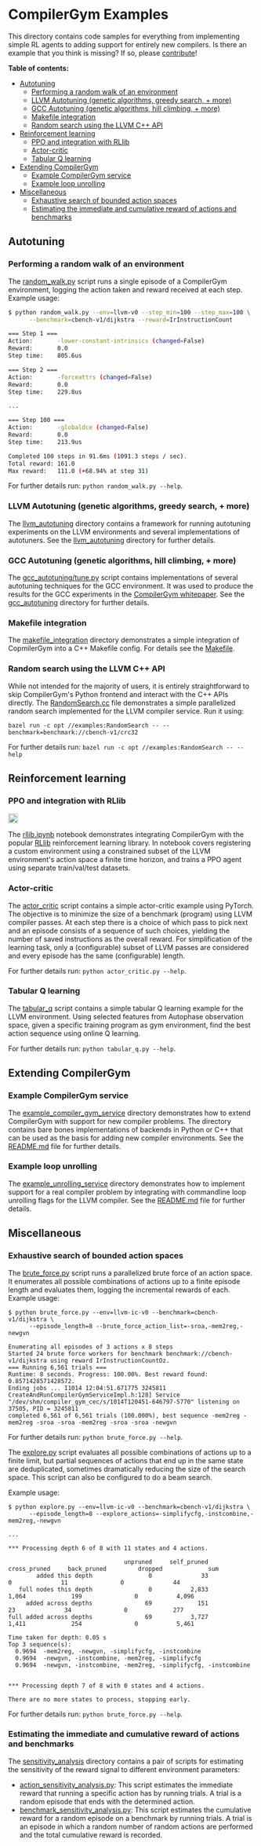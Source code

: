 # CompilerGym Examples <!-- omit in toc -->

This directory contains code samples for everything from implementing simple
RL agents to adding support for entirely new compilers. Is there an example that
you think is missing? If so, please [contribute](/CONTRIBUTING.md)!


**Table of contents:**

- [Autotuning](#autotuning)
  - [Performing a random walk of an environment](#performing-a-random-walk-of-an-environment)
  - [LLVM Autotuning (genetic algorithms, greedy search, + more)](#llvm-autotuning-genetic-algorithms-greedy-search--more)
  - [GCC Autotuning (genetic algorithms, hill climbing, + more)](#gcc-autotuning-genetic-algorithms-hill-climbing--more)
  - [Makefile integration](#makefile-integration)
  - [Random search using the LLVM C++ API](#random-search-using-the-llvm-c-api)
- [Reinforcement learning](#reinforcement-learning)
  - [PPO and integration with RLlib](#ppo-and-integration-with-rllib)
  - [Actor-critic](#actor-critic)
  - [Tabular Q learning](#tabular-q-learning)
- [Extending CompilerGym](#extending-compilergym)
  - [Example CompilerGym service](#example-compilergym-service)
  - [Example loop unrolling](#example-loop-unrolling)
- [Miscellaneous](#miscellaneous)
  - [Exhaustive search of bounded action spaces](#exhaustive-search-of-bounded-action-spaces)
  - [Estimating the immediate and cumulative reward of actions and benchmarks](#estimating-the-immediate-and-cumulative-reward-of-actions-and-benchmarks)


## Autotuning

### Performing a random walk of an environment

The [random_walk.py](random_walk.py) script runs a single episode of a
CompilerGym environment, logging the action taken and reward received at each
step. Example usage:

```sh
$ python random_walk.py --env=llvm-v0 --step_min=100 --step_max=100 \
      --benchmark=cbench-v1/dijkstra --reward=IrInstructionCount

=== Step 1 ===
Action:       -lower-constant-intrinsics (changed=False)
Reward:       0.0
Step time:    805.6us

=== Step 2 ===
Action:       -forceattrs (changed=False)
Reward:       0.0
Step time:    229.8us

...

=== Step 100 ===
Action:       -globaldce (changed=False)
Reward:       0.0
Step time:    213.9us

Completed 100 steps in 91.6ms (1091.3 steps / sec).
Total reward: 161.0
Max reward:   111.0 (+68.94% at step 31)
```

For further details run: `python random_walk.py --help`.


### LLVM Autotuning (genetic algorithms, greedy search, + more)

The [llvm_autotuning](llvm_autotuning/) directory contains a framework for
running autotuning experiments on the LLVM environments and several
implementations of autotuners. See the [llvm_autotuning](llvm_autotuning/)
directory for further details.


### GCC Autotuning (genetic algorithms, hill climbing, + more)

The [gcc_autotuning/tune.py](gcc_autotuning/tune.py) script contains
implementations of several autotuning techniques for the GCC environment. It was
used to produce the results for the GCC experiments in the [CompilerGym
whitepaper](https://arxiv.org/pdf/2109.08267.pdf). See the
[gcc_autotuning](gcc_autotuning/) directory for further details.


### Makefile integration

The [makefile_integration](makefile_integration/) directory demonstrates a
simple integration of CopmilerGym into a C++ Makefile config. For details see
the [Makefile](makefile_integration/Makefile).


### Random search using the LLVM C++ API

While not intended for the majority of users, it is entirely straightforward to
skip CompilerGym's Python frontend and interact with the C++ APIs directly. The
[RandomSearch.cc](RandomSearch.cc) file demonstrates a simple parallelized
random search implemented for the LLVM compiler service. Run it using:

```
bazel run -c opt //examples:RandomSearch -- --benchmark=benchmark://cbench-v1/crc32
```

For further details run: `bazel run -c opt //examples:RandomSearch -- --help`


## Reinforcement learning


### PPO and integration with RLlib

<a href="https://colab.research.google.com/github/facebookresearch/CompilerGym/blob/stable/examples/getting-started.ipynb">
    <img src="https://colab.research.google.com/assets/colab-badge.svg" alt="Colab" height="20">
</a>

The [rllib.ipynb](rllib.ipynb) notebook demonstrates integrating CompilerGym
with the popular [RLlib](https://docs.ray.io/en/master/rllib.html) reinforcement
learning library. In notebook covers registering a custom environment using a
constrained subset of the LLVM environment's action space a finite time horizon,
and trains a PPO agent using separate train/val/test datasets.


### Actor-critic

The [actor_critic](actor_critic.py) script contains a simple actor-critic
example using PyTorch. The objective is to minimize the size of a benchmark
(program) using LLVM compiler passes. At each step there is a choice of which
pass to pick next and an episode consists of a sequence of such choices,
yielding the number of saved instructions as the overall reward. For
simplification of the learning task, only a (configurable) subset of LLVM passes
are considered and every episode has the same (configurable) length.

For further details run: `python actor_critic.py --help`.


### Tabular Q learning

The [tabular_q](tabular_q.py) script contains a simple tabular Q learning
example for the LLVM environment. Using selected features from Autophase
observation space, given a specific training program as gym environment, find
the best action sequence using online Q learning.

For further details run: `python tabular_q.py --help`.


## Extending CompilerGym


### Example CompilerGym service

The [example_compiler_gym_service](example_compiler_gym_service) directory
demonstrates how to extend CompilerGym with support for new compiler problems.
The directory contains bare bones implementations of backends in Python or C++
that can be used as the basis for adding new compiler environments. See the
[README.md](example_compiler_gym_service/README.md) file for further details.


### Example loop unrolling

The [example_unrolling_service](example_unrolling_service) directory
demonstrates how to implement support for a real compiler problem by integrating
with commandline loop unrolling flags for the LLVM compiler. See the
[README.md](example_unrolling_service/README.md) file for further details.


## Miscellaneous


### Exhaustive search of bounded action spaces

The [brute_force.py](brute_force.py) script runs a parallelized brute force of
an action space. It enumerates all possible combinations of actions up to a
finite episode length and evaluates them, logging the incremental rewards of
each. Example usage:

```
$ python brute_force.py --env=llvm-ic-v0 --benchmark=cbench-v1/dijkstra \
      --episode_length=8 --brute_force_action_list=-sroa,-mem2reg,-newgvn

Enumerating all episodes of 3 actions x 8 steps
Started 24 brute force workers for benchmark benchmark://cbench-v1/dijkstra using reward IrInstructionCountOz.
=== Running 6,561 trials ===
Runtime: 8 seconds. Progress: 100.00%. Best reward found: 0.8571428571428572.
Ending jobs ... I1014 12:04:51.671775 3245811 CreateAndRunCompilerGymServiceImpl.h:128] Service "/dev/shm/compiler_gym_cec/s/1014T120451-646797-5770" listening on 37505, PID = 3245811
completed 6,561 of 6,561 trials (100.000%), best sequence -mem2reg -mem2reg -sroa -sroa -mem2reg -sroa -sroa -newgvn
```

For further details run: `python brute_force.py --help`.

The [explore.py](explore.py) script evaluates all possible combinations of
actions up to a finite limit, but partial sequences of actions that end up in
the same state are deduplicated, sometimes dramatically reducing the size of the
search space. This script can also be configured to do a beam search.

Example usage:

```
$ python explore.py --env=llvm-ic-v0 --benchmark=cbench-v1/dijkstra \
      --episode_length=8 --explore_actions=-simplifycfg,-instcombine,-mem2reg,-newgvn

...

*** Processing depth 6 of 8 with 11 states and 4 actions.

                                 unpruned     self_pruned    cross_pruned     back_pruned         dropped             sum
        added this depth                0              33               0              11               0              44
   full nodes this depth                0           2,833           1,064             199               0           4,096
     added across depths               69             151              23              34               0             277
full added across depths               69           3,727           1,411             254               0           5,461

Time taken for depth: 0.05 s
Top 3 sequence(s):
  0.9694  -mem2reg, -newgvn, -simplifycfg, -instcombine
  0.9694  -newgvn, -instcombine, -mem2reg, -simplifycfg
  0.9694  -newgvn, -instcombine, -mem2reg, -simplifycfg, -instcombine


*** Processing depth 7 of 8 with 0 states and 4 actions.

There are no more states to process, stopping early.
```

For further details run: `python brute_force.py --help`.


### Estimating the immediate and cumulative reward of actions and benchmarks

The [sensitivity_analysis](sensitivity_analysis/) directory contains a pair of
scripts for estimating the sensitivity of the reward signal to different
environment parameters:

* [action_sensitivity_analysis.py](sensitivity_analysis/action_sensitivity_analysis.py):
  This script estimates the immediate reward that running a specific action has
  by running trials. A trial is a random episode that ends with the determined
  action.
* [benchmark_sensitivity_analysis.py](sensitivity_analysis/benchmark_sensitivity_analysis.py):
  This script estimates the cumulative reward for a random episode on a
  benchmark by running trials. A trial is an episode in which a random number of
  random actions are performed and the total cumulative reward is recorded.
